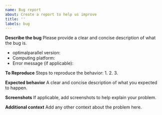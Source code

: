```yaml
---
name: Bug report
about: Create a report to help us improve
title: ''
labels: bug
---
```


**Describe the bug**
Please provide a clear and concise description of what the bug is.
 - optimalparallel version:
 - Computing platform:
 - Error message (if applicable):

**To Reproduce**
Steps to reproduce the behavior:
1.
2.
3.

**Expected behavior**
A clear and concise description of what you expected to happen.

**Screenshots**
If applicable, add screenshots to help explain your problem.

**Additional context**
Add any other context about the problem here.